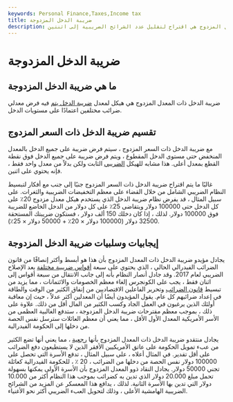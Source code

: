 ```yaml
---
keywords: Personal Finance,Taxes,Income tax
title: ضريبة الدخل المزدوجة
description: ضريبة الدخل ذات المعدل المزدوج هي اقتراح لتقليل عدد الشرائح الضريبية إلى اثنتين.
---
```


# ضريبة الدخل المزدوجة
## ما هي ضريبة الدخل المزدوجة

ضريبة الدخل ذات المعدل المزدوج هي هيكل لمعدل [ضريبة الدخل يتم](/incometax) فيه فرض معدلي ضرائب مختلفين اعتمادًا على مستويات الدخل.

## تقسيم ضريبة الدخل ذات السعر المزدوج

مع ضريبة الدخل ذات السعر المزدوج ، سيتم فرض ضريبة على جميع الدخل بالمعدل المنخفض حتى مستوى الدخل المقطوع ، ويتم فرض ضريبة على جميع الدخل فوق نقطة القطع بمعدل أعلى. هذا مشابه للهيكل [الضريبي](/flattax) الثابت ولكن بدلاً من معدل واحد فقط ، فإنه يحتوي على اثنين.

غالبًا ما يتم اقتراح ضريبة الدخل ذات السعر المزدوج جنبًا إلى جنب مع أفكار لتبسيط النظام الضريبي الشامل من خلال القضاء على معظم التخفيضات الضريبية والثغرات. على سبيل المثال ، قد يفرض نظام ضريبة الدخل الذي يستخدم هيكل معدل مزدوج 20٪ على كل الدخل حتى 100000 دولار ويتقاضى 25٪ على كل دولار من الدخل الخاضع للضريبة فوق 100000 دولار. لذلك ، إذا كان دخلك 150 ألف دولار ، فستكون ضريبتك المستحقة 32500 دولار (100000 دولار × 20٪ + 50000 دولار × 25٪).

## إيجابيات وسلبيات ضريبة الدخل المزدوجة

يجادل مؤيدو ضريبة الدخل ذات المعدل المزدوج بأن هذا هو أبسط وأكثر إنصافًا من قانون الضرائب الفيدرالي الحالي ، الذي يحتوي على سبعة [أقواس ضريبية مختلفة](/taxbracket) بعد الإصلاح الضريبي لعام 2017. وقد جادل أنصار النظام بأنه إلى جانب الانتقال من سبعة أقواس إلى اثنان فقط ، يجب على الكونجرس إلغاء معظم الخصومات والائتمانات ، مما يزيد من تبسيط [قانون الضرائب](/tax-code) وتحرير الفاعلين الاقتصاديين من إنفاق الكثير من الوقت والطاقة في إعداد ضرائبهم كل عام. يقول المؤيدون أيضًا أن المعدلين أكثر عدلاً ، حيث إن معاقبة أولئك الذين يرغبون في العمل الجاد وكسب الكثير من المال أقل من ذلك. علاوة على ذلك ، بموجب معظم مقترحات ضريبة الدخل المزدوجة ، ستدفع الغالبية العظمى من الأسر الأمريكية المعدل الأول الأقل ، مما يعني أن معظم العائلات سترسل نفس الحصة من دخلها إلى الحكومة الفيدرالية.

يجادل منتقدو ضريبة الدخل ذات المعدل المزدوج بأنها [رجعية](/regressivetax) ، مما يعني أنها تضع الكثير من عبء تمويل الحكومة على عاتق الأمريكيين الأفقر الذين لا يستطيعون دفع الضرائب على أقل تقدير. في المثال أعلاه ، على سبيل المثال ، تدفع الأسرة التي تحصل على 100000 دولار نفس الحصة من دخلها من الضرائب ، 20 ٪ ، للحكومة الفيدرالية كعائلة تجني 50000 دولار. يجادل النقاد ذوو المعدل المزدوج بأن الأسرة الأولى يمكنها بسهولة تحمل مبلغ 20.000 دولار الذي تدين به كضرائب بموجب هذا النظام أكثر من 10.000 دولار التي تدين بها الأسرة الثانية. لذلك ، يدافع هذا المعسكر عن المزيد من الشرائح الضريبية الهامشية الأعلى ، وذلك لتحويل العبء الضريبي أكثر نحو الأغنياء.


